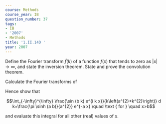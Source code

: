```yaml
---
course: Methods
course_year: IB
question_number: 37
tags:
- IB
- '2007'
- Methods
title: '1.II.14D '
year: 2007
---
```



Define the Fourier transform $\tilde{f}(k)$ of a function $f(x)$ that tends to zero as $|x| \rightarrow \infty$, and state the inversion theorem. State and prove the convolution theorem.

Calculate the Fourier transforms of

Hence show that

$$\int_{-\infty}^{\infty} \frac{\sin (b k) e^{i k x}}{k\left(a^{2}+k^{2}\right)} d k=\frac{\pi \sinh (a b)}{a^{2}} e^{-a x} \quad \text { for } \quad x>b$$

and evaluate this integral for all other (real) values of $x$.